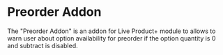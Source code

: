 # Preorder Addon

The "Preorder Addon" is an addon for Live Product+ module to allows to warn user about option availability for preorder if the option quantity is 0 and subtract is disabled.
